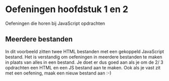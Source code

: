 # Oefeningen hoofdstuk 1 en 2
Oefeningen die horen bij JavaScript opdrachten

## Meerdere bestanden
In dit voorbeeld zitten twee HTML bestanden met een gekoppeld JavaScript bestand. Het is verstandig om oefeningen in meerdere bestanden te maken in plaats van alles in een bestand. Je doet er dus goed aan als je om de 2/ 3 opdrachten een HTML en een JS bestand aan te maken. Ook als je vast zit met een oefening, maak een nieuw
bestand aan :-) 

